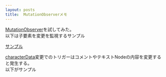 ```yaml
---
layout: posts
title:  MutationObserverメモ 
---
```

[MutationObserver](https://developer.mozilla.org/en/docs/Web/API/MutationObserver)を試してみた。       
以下は子要素を変更を監視するサンプル         
        
[サンプル](http://jsdo.it/38elements/MutationObserver-subtree)      
        
[characterData](https://developer.mozilla.org/en/docs/Web/API/CharacterData)変更でのトリガーはコメントやテキストNodeの内容を変更すると発生する。       
以下がサンプル      
<script type="text/javascript" src="https://jsdo.it/blogparts/vxyC/js?width=575&height=496&view=javascript"></script>

